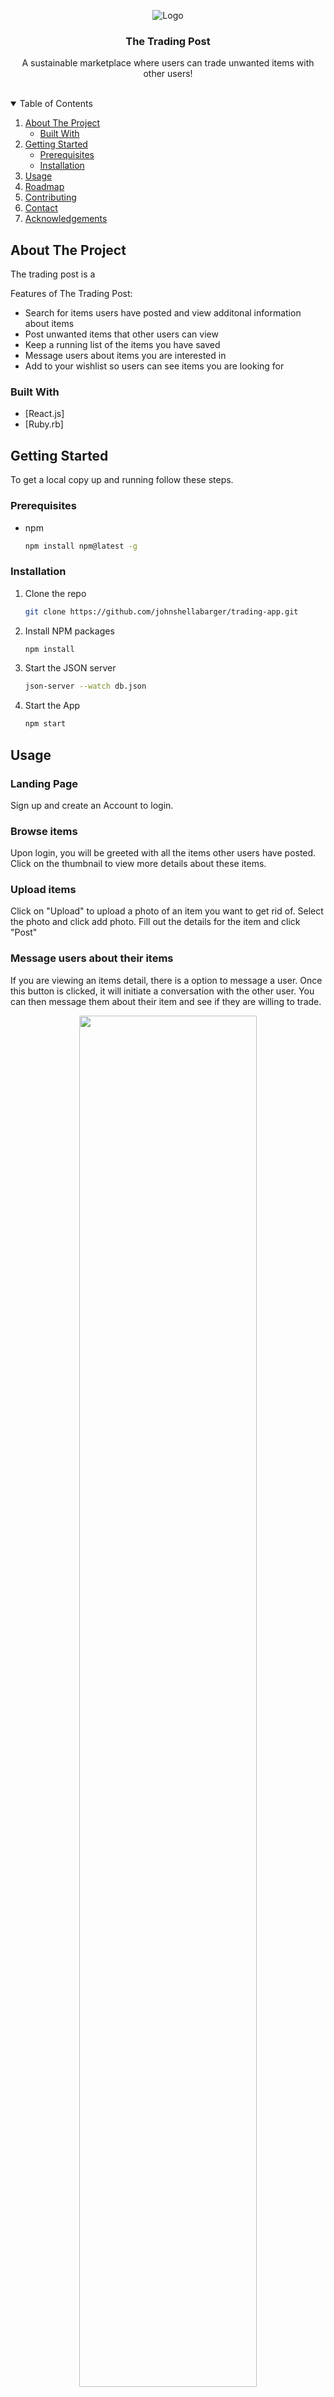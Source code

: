 <p align="center">
    <img src="https://user-images.githubusercontent.com/82396393/134072508-0ee3b4b5-a8be-4a0e-b229-763a7990b208.png" alt="Logo">
  <h3 align="center">The Trading Post</h3>
  <p align="center">
    A sustainable marketplace where users can trade unwanted items with other users!
    <br />
    <br />
  </p>
</p>


<!-- TABLE OF CONTENTS -->
<details open="open">
  <summary>Table of Contents</summary>
  <ol>
    <li>
      <a href="#about-the-project">About The Project</a>
      <ul>
        <li><a href="#built-with">Built With</a></li>
      </ul>
    </li>
    <li>
      <a href="#getting-started">Getting Started</a>
      <ul>
        <li><a href="#prerequisites">Prerequisites</a></li>
        <li><a href="#installation">Installation</a></li>
      </ul>
    </li>
    <li><a href="#usage">Usage</a></li>
    <li><a href="#roadmap">Roadmap</a></li>
    <li><a href="#contributing">Contributing</a></li>
    <li><a href="#contact">Contact</a></li>
    <li><a href="#acknowledgements">Acknowledgements</a></li>
  </ol>
</details>



<!-- ABOUT THE PROJECT -->
## About The Project


The trading post is a 

Features of The Trading Post:
* Search for items users have posted and view additonal information about items
* Post unwanted items that other users can view
* Keep a running list of the items you have saved
* Message users about items you are interested in
* Add to your wishlist so users can see items you are looking for 

### Built With

* [React.js]
* [Ruby.rb]

<!-- GETTING STARTED -->
## Getting Started

To get a local copy up and running follow these steps.

### Prerequisites

* npm
  ```sh
  npm install npm@latest -g
  ```

### Installation

1. Clone the repo
   ```sh
   git clone https://github.com/johnshellabarger/trading-app.git
   ```
2. Install NPM packages
   ```sh
   npm install
   ```
3. Start the JSON server
   ```sh
   json-server --watch db.json
   ```
4. Start the App
   ```sh
   npm start
   ```

<!-- USAGE EXAMPLES -->
## Usage

### Landing Page
Sign up and create an Account to login. 




### Browse items 
Upon login, you will be greeted with all the items other users have posted. Click on the thumbnail to view more details about these items.  

### Upload items
Click on "Upload" to upload a photo of an item you want to get rid of. Select the photo and click add photo. Fill out the details for the item and click "Post" 







### Message users about their items
If you are viewing an items detail, there is a option to message a user. Once this button is clicked, it will initiate a conversation with the other user. You can then message them about their item and see if they are willing to trade. 
<p align='center'>
  <img width='75%' src="https://user-images.githubusercontent.com/82396393/134084166-05684232-6e1f-4c80-80f6-13385c5bb3a2.gif"/>
</p>

### Update your wishlist
Add or delete items to your wishlist so other users can see what items you are looking for! 
<p align='center'>
  <img width='75%' src="https://user-images.githubusercontent.com/82396393/134085171-2c84436a-12e7-4135-a2fa-1678952608df.gif"/>
</p>


<!-- CONTACT -->
## Contact

John Shellabarger - [GitHub](https://github.com/johnshellabarger) | [LinkedIn](https://www.linkedin.com/in/johnshellabarger/) | [Email](johnwilliamshellabarger@gmail.com)

Project Link: [https://github.com/johnshellabarger/trading-app](https://github.com/johnshellabarger/trading-app)
